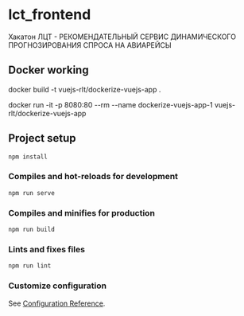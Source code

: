 # lct_frontend

Хакатон ЛЦТ - РЕКОМЕНДАТЕЛЬНЫЙ СЕРВИС ДИНАМИЧЕСКОГО ПРОГНОЗИРОВАНИЯ СПРОСА НА АВИАРЕЙСЫ

## Docker working

docker build -t vuejs-rlt/dockerize-vuejs-app .

docker run -it -p 8080:80 --rm --name dockerize-vuejs-app-1 vuejs-rlt/dockerize-vuejs-app

## Project setup

```
npm install
```

### Compiles and hot-reloads for development

```
npm run serve
```

### Compiles and minifies for production

```
npm run build
```

### Lints and fixes files

```
npm run lint
```

### Customize configuration

See [Configuration Reference](https://cli.vuejs.org/config/).
